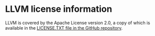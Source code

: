 # LLVM license information

LLVM is covered by the Apache License version 2.0, a copy of which
is available in the
[LICENSE.TXT file in the GitHub repository](https://github.com/llvm/llvm-project/blob/main/LICENSE.TXT).
